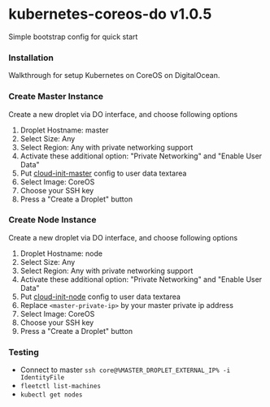 # kubernetes-coreos-do v1.0.5
Simple bootstrap config for quick start

### Installation
Walkthrough for setup Kubernetes on CoreOS on DigitalOcean.

### Create Master Instance

Create a new droplet via DO interface, and choose following options
  1. Droplet Hostname: master
  1. Select Size: Any
  1. Select Region: Any with private networking support
  1. Activate these additional option: "Private Networking" and "Enable User Data"
  1. Put [cloud-init-master](https://raw.githubusercontent.com/AndreyAntipov/kubernetes-coreos-do/master/cloud-init-node.yaml) config to user data textarea
  1. Select Image: CoreOS
  1. Choose your SSH key
  1. Press a "Create a Droplet" button

### Create Node Instance

Create a new droplet via DO interface, and choose following options
  1. Droplet Hostname: node
  1. Select Size: Any
  1. Select Region: Any with private networking support
  1. Activate these additional option: "Private Networking" and "Enable User Data"
  1. Put [cloud-init-node](https://raw.githubusercontent.com/AndreyAntipov/kubernetes-coreos-do/master/cloud-init-node.yaml) config to user data textarea
  1. Replace `<master-private-ip>` by your master private ip address
  1. Select Image: CoreOS
  1. Choose your SSH key
  1. Press a "Create a Droplet" button

### Testing
* Connect to master `ssh core@%MASTER_DROPLET_EXTERNAL_IP% -i IdentityFile`
* `fleetctl list-machines` 
* `kubectl get nodes`
